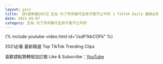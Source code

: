 ```yaml
---
layout: post
title: 【抖音熱搜2021】王灿 为了传宗接代生孩子是不公平的 1 TikTok Daily 最新必看精選合集2021 03 07
date: 2021-03-07
category: 王灿 为了传宗接代生孩子是不公平的
---
```


{% include youtube-video.html id="JsdF1kbCOFk" %}

2021必看 最新精選 Top TikTok Trending Clips

喜歡請點贊轉發加訂閱 Like & Subscribe：[YouTube](https://www.youtube.com/channel/UCAoR7VcanIPd04uEq_GIylA/videos)

